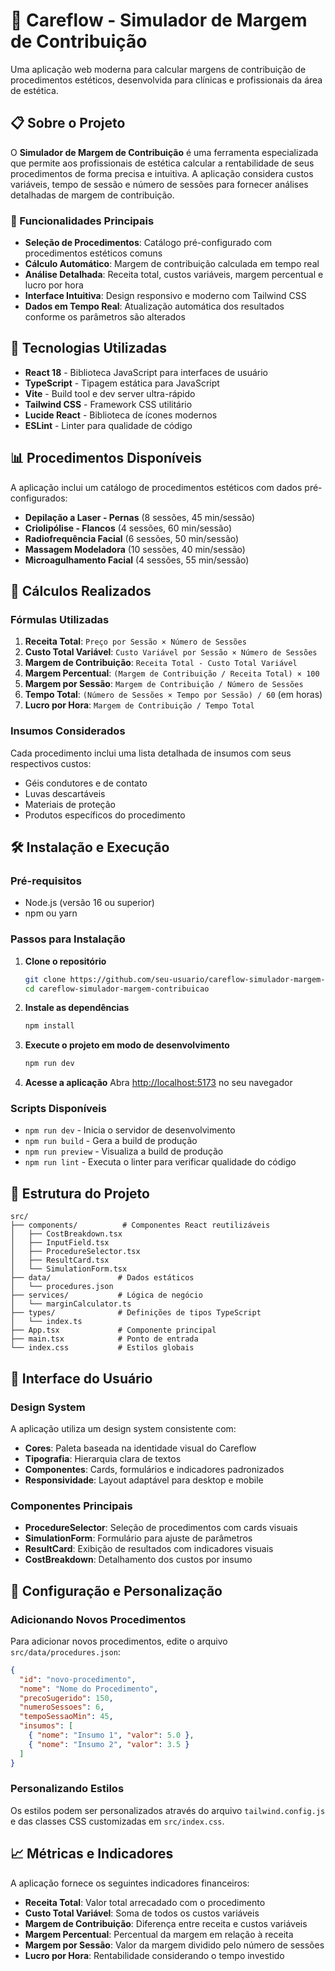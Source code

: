 # 🏥 Careflow - Simulador de Margem de Contribuição

Uma aplicação web moderna para calcular margens de contribuição de procedimentos estéticos, desenvolvida para clínicas e profissionais da área de estética.

## 📋 Sobre o Projeto

O **Simulador de Margem de Contribuição** é uma ferramenta especializada que permite aos profissionais de estética calcular a rentabilidade de seus procedimentos de forma precisa e intuitiva. A aplicação considera custos variáveis, tempo de sessão e número de sessões para fornecer análises detalhadas de margem de contribuição.

### 🎯 Funcionalidades Principais

- **Seleção de Procedimentos**: Catálogo pré-configurado com procedimentos estéticos comuns
- **Cálculo Automático**: Margem de contribuição calculada em tempo real
- **Análise Detalhada**: Receita total, custos variáveis, margem percentual e lucro por hora
- **Interface Intuitiva**: Design responsivo e moderno com Tailwind CSS
- **Dados em Tempo Real**: Atualização automática dos resultados conforme os parâmetros são alterados

## 🚀 Tecnologias Utilizadas

- **React 18** - Biblioteca JavaScript para interfaces de usuário
- **TypeScript** - Tipagem estática para JavaScript
- **Vite** - Build tool e dev server ultra-rápido
- **Tailwind CSS** - Framework CSS utilitário
- **Lucide React** - Biblioteca de ícones modernos
- **ESLint** - Linter para qualidade de código

## 📊 Procedimentos Disponíveis

A aplicação inclui um catálogo de procedimentos estéticos com dados pré-configurados:

- **Depilação a Laser - Pernas** (8 sessões, 45 min/sessão)
- **Criolipólise - Flancos** (4 sessões, 60 min/sessão)
- **Radiofrequência Facial** (6 sessões, 50 min/sessão)
- **Massagem Modeladora** (10 sessões, 40 min/sessão)
- **Microagulhamento Facial** (4 sessões, 55 min/sessão)

## 🧮 Cálculos Realizados

### Fórmulas Utilizadas

1. **Receita Total**: `Preço por Sessão × Número de Sessões`
2. **Custo Total Variável**: `Custo Variável por Sessão × Número de Sessões`
3. **Margem de Contribuição**: `Receita Total - Custo Total Variável`
4. **Margem Percentual**: `(Margem de Contribuição / Receita Total) × 100`
5. **Margem por Sessão**: `Margem de Contribuição / Número de Sessões`
6. **Tempo Total**: `(Número de Sessões × Tempo por Sessão) / 60` (em horas)
7. **Lucro por Hora**: `Margem de Contribuição / Tempo Total`

### Insumos Considerados

Cada procedimento inclui uma lista detalhada de insumos com seus respectivos custos:

- Géis condutores e de contato
- Luvas descartáveis
- Materiais de proteção
- Produtos específicos do procedimento

## 🛠️ Instalação e Execução

### Pré-requisitos

- Node.js (versão 16 ou superior)
- npm ou yarn

### Passos para Instalação

1. **Clone o repositório**

   ```bash
   git clone https://github.com/seu-usuario/careflow-simulador-margem-contribuicao.git
   cd careflow-simulador-margem-contribuicao
   ```

2. **Instale as dependências**

   ```bash
   npm install
   ```

3. **Execute o projeto em modo de desenvolvimento**

   ```bash
   npm run dev
   ```

4. **Acesse a aplicação**
   Abra [http://localhost:5173](http://localhost:5173) no seu navegador

### Scripts Disponíveis

- `npm run dev` - Inicia o servidor de desenvolvimento
- `npm run build` - Gera a build de produção
- `npm run preview` - Visualiza a build de produção
- `npm run lint` - Executa o linter para verificar qualidade do código

## 📁 Estrutura do Projeto

```
src/
├── components/          # Componentes React reutilizáveis
│   ├── CostBreakdown.tsx
│   ├── InputField.tsx
│   ├── ProcedureSelector.tsx
│   ├── ResultCard.tsx
│   └── SimulationForm.tsx
├── data/               # Dados estáticos
│   └── procedures.json
├── services/           # Lógica de negócio
│   └── marginCalculator.ts
├── types/              # Definições de tipos TypeScript
│   └── index.ts
├── App.tsx             # Componente principal
├── main.tsx            # Ponto de entrada
└── index.css           # Estilos globais
```

## 🎨 Interface do Usuário

### Design System

A aplicação utiliza um design system consistente com:

- **Cores**: Paleta baseada na identidade visual do Careflow
- **Tipografia**: Hierarquia clara de textos
- **Componentes**: Cards, formulários e indicadores padronizados
- **Responsividade**: Layout adaptável para desktop e mobile

### Componentes Principais

- **ProcedureSelector**: Seleção de procedimentos com cards visuais
- **SimulationForm**: Formulário para ajuste de parâmetros
- **ResultCard**: Exibição de resultados com indicadores visuais
- **CostBreakdown**: Detalhamento dos custos por insumo

## 🔧 Configuração e Personalização

### Adicionando Novos Procedimentos

Para adicionar novos procedimentos, edite o arquivo `src/data/procedures.json`:

```json
{
  "id": "novo-procedimento",
  "nome": "Nome do Procedimento",
  "precoSugerido": 150,
  "numeroSessoes": 6,
  "tempoSessaoMin": 45,
  "insumos": [
    { "nome": "Insumo 1", "valor": 5.0 },
    { "nome": "Insumo 2", "valor": 3.5 }
  ]
}
```

### Personalizando Estilos

Os estilos podem ser personalizados através do arquivo `tailwind.config.js` e das classes CSS customizadas em `src/index.css`.

## 📈 Métricas e Indicadores

A aplicação fornece os seguintes indicadores financeiros:

- **Receita Total**: Valor total arrecadado com o procedimento
- **Custo Total Variável**: Soma de todos os custos variáveis
- **Margem de Contribuição**: Diferença entre receita e custos variáveis
- **Margem Percentual**: Percentual da margem em relação à receita
- **Margem por Sessão**: Valor da margem dividido pelo número de sessões
- **Lucro por Hora**: Rentabilidade considerando o tempo investido



